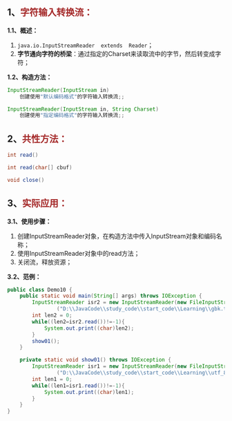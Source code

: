 ## 1、<span style="color:brown">字符输入转换流：</span>

**1.1、概述：**

1. `java.io.InputStreamReader  extends  Reader`；
2. **字节通向字符的桥梁**：通过指定的Charset来读取流中的字节，然后转变成字符；

**1.2、构造方法：**

<!--这里可以是InputStream抽象类对象, 或者子类FileInputStream, 一般采用后者-->

```java
InputStreamReader(InputStream in)
    创建使用"默认编码格式"的字符输入转换流;;
```

```java
InputStreamReader(InputStream in, String Charset)
    创建使用"指定编码格式"的字符输入转换流;;
```



## 2、<span style="color:brown">共性方法：</span>

```java
int read()
```

```java
int read(char[] cbuf)
```

```java
void close()
```



## 3、<span style="color:brown">实际应用：</span>

**3.1、使用步骤：**

1. 创建InputStreamReader对象，在构造方法中传入InputStream对象和编码名称；
2. 使用InputStreamReader对象中的read方法；
3. 关闭流，释放资源；

**3.2、范例：**

```java
public class Demo10 {
    public static void main(String[] args) throws IOException {
        InputStreamReader isr2 = new InputStreamReader(new FileInputStream
                ("D:\\JavaCode\\study_code\\start_code\\Learning\\gbk.txt"), "GBK");
        int len2 = 0;
        while((len2=isr2.read())!=-1){
            System.out.print((char)len2);
        }
        show01();
    }

    private static void show01() throws IOException {
        InputStreamReader isr1 = new InputStreamReader(new FileInputStream
                ("D:\\JavaCode\\study_code\\start_code\\Learning\\utf_8.txt"), "utf-8");
        int len1 = 0;
        while((len1=isr1.read())!=-1){
            System.out.print((char)len1);
        }
    }
}
```